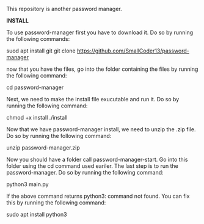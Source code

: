 This repository is another password manager. 


**INSTALL**

To use password-manager first you have to download it. Do so by running the following commands:

suod apt install git
git clone https://github.com/SmallCoder13/password-manager

now that you have the files, go into the folder containing the files by running the following command:

cd password-manager

Next, we need to make the install file exucutable and run it. Do so by running the following command:

chmod +x install
./install

Now that we have password-manager install, we need to unzip the .zip file. Do so by running the following command:

unzip password-manager.zip

Now you should have a folder call password-manager-start. Go into this folder using the cd command used eariler. The last step is to run the password-manager. Do so by running the following command:

python3 main.py

If the above command returns python3: command not found. You can fix this by running the following command:

sudo apt install python3
